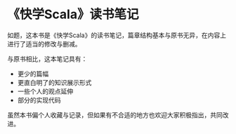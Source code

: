 # 《快学Scala》读书笔记

如题，这本书是《快学Scala》的读书笔记，篇章结构基本与原书无异，在内容上进行了适当的修改与删减。

与原书相比，这本笔记具有：

* 更少的篇幅
* 更直白明了的知识展示形式
* 一些个人的观点延伸
* 部分的实现代码

虽然本书偏个人收藏与记录，但如果有不合适的地方也欢迎大家积极指出，共同改进。

